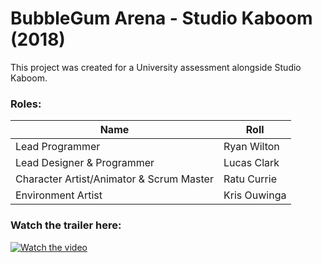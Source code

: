 # BubbleGum Arena - Studio Kaboom (2018)

This project was created for a University assessment alongside Studio Kaboom.

### Roles:
| Name | Roll |
| ------ | ------ |
| Lead Programmer | Ryan Wilton |
| Lead Designer & Programmer | Lucas Clark |
| Character Artist/Animator & Scrum Master | Ratu Currie |
| Environment Artist | Kris Ouwinga |
### Watch the trailer here:
[![Watch the video](https://img.youtube.com/vi/tgUe4iE1wK0/hqdefault.jpg)](https://www.youtube.com/watch?v=tgUe4iE1wK0)

